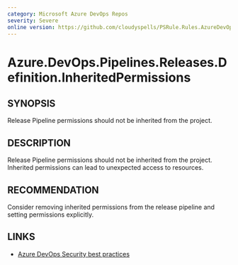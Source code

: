 ```yaml
---
category: Microsoft Azure DevOps Repos
severity: Severe
online version: https://github.com/cloudyspells/PSRule.Rules.AzureDevOps/blob/main/src/PSRule.Rules.AzureDevOps/en/Azure.DevOps.Pipelines.Releases.Definition.InheritedPermissions.md
---
```


# Azure.DevOps.Pipelines.Releases.Definition.InheritedPermissions

## SYNOPSIS

Release Pipeline permissions should not be inherited from the project.

## DESCRIPTION

Release Pipeline permissions should not be inherited from the project. Inherited
permissions can lead to unexpected access to resources.

## RECOMMENDATION

Consider removing inherited permissions from the release pipeline and setting
permissions explicitly.

## LINKS

- [Azure DevOps Security best practices](https://learn.microsoft.com/en-us/azure/devops/organizations/security/security-best-practices?view=azure-devops#scoped-permissions)
